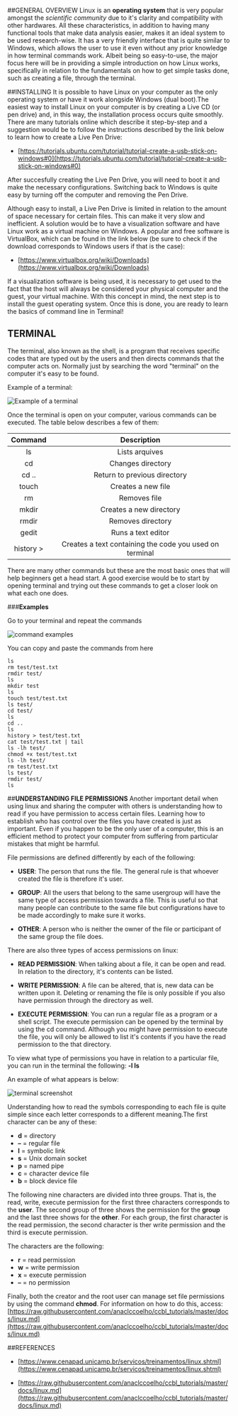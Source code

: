 ##GENERAL OVERVIEW
Linux is an **operating system** that is very popular amongst the *scientific community* due to it's clarity and compatibility with other hardwares. All these characteristics, in addition to having many functional tools that make data analysis easier, makes it an ideal system to be used research-wise.
It has a very friendly interface that is quite similar to Windows, which allows the user to use it even without any prior knowledge in how terminal commands work. Albeit being so easy-to-use, the major focus here will be in providing a simple introduction on how Linux works, specifically in relation to the fundamentals on how to get simple tasks done, such as creating a file, through the terminal.

##INSTALLING
It is possible to have Linux on your computer as the only operating system or have it work alongside Windows (dual boot).The easiest way to install Linux on your computer is by creating a Live CD (or pen drive) and, in this way, the installation process occurs quite smoothly. There are many tutorials online which describe it step-by-step and a suggestion would be to follow the instructions described by the link below to learn how to create a Live Pen Drive:

- [https://tutorials.ubuntu.com/tutorial/tutorial-create-a-usb-stick-on-windows#0](https://tutorials.ubuntu.com/tutorial/tutorial-create-a-usb-stick-on-windows#0)

After succesfully creating the Live Pen Drive, you will need to boot it and make the necessary configurations. Switching back to Windows is quite easy by turning off the computer and removing the Pen Drive.

Although easy to install, a Live Pen Drive is limited in relation to the amount of space necessary for certain files. This can make it very slow and inefficient. A solution would be to have a visualization software and have Linux work as a virtual machine on Windows. A popular and free software is VirtualBox, which can be found in the link below (be sure to check if the download corresponds to Windows users if that is the case):

- [https://www.virtualbox.org/wiki/Downloads](https://www.virtualbox.org/wiki/Downloads)

If a visualization software is being used, it is necessary to get used to the fact that the host will always be considered your physical computer and the guest, your virtual machine. With this concept in mind, the next step is to install the guest operating system. Once this is done, you are ready to learn the basics of command line in Terminal!

## TERMINAL
The terminal, also known as the shell, is a program that receives specific codes that are typed out by the users and then directs commands that the computer acts on. Normally just by searching the word "terminal" on the computer it's easy to be found.

Example of a terminal:

![Example of a terminal](img/term/screenshotterm.png)

Once the terminal is open on your computer, various commands can be executed. The table below describes a few of them:

|**Command**          |**Description** 
|:-------------------:|:-------------------:|
|ls                   | Lists arquives      |
|cd                   | Changes directory   |
|cd ..                | Return to previous directory|
|touch                | Creates a new file  |
|rm                   | Removes file        |
|mkdir                | Creates a new directory|
|rmdir                | Removes directory 
|gedit                | Runs a text editor     |
|history >            | Creates a text containing the code you used on terminal|

There are many other commands but these are the most basic ones that will help beginners get a head start. A good exercise would be to start by opening terminal and trying out these commands to get a closer look on what each one does.

###**Examples**

Go to your terminal and repeat the commands

![command examples](img/term/terminal-1.png)

You can copy and paste the commands from here

```
ls
rm test/test.txt
rmdir test/
ls
mkdir test
ls
touch test/test.txt
ls test/
cd test/
ls
cd ..
ls
history > test/test.txt
cat test/test.txt | tail
ls -lh test/
chmod +x test/test.txt
ls -lh test/
rm test/test.txt
ls test/
rmdir test/
ls
```


##**UNDERSTANDING FILE PERMISSIONS**
Another important detail when using linux and sharing the computer with others is understanding how to read if you have permission to access certain files. Learning how to establish who has control over the files you have created is just as important. Even if you happen to be the only user of a computer, this is an efficient method to protect your computer from suffering from particular mistakes that might be harmful.

File permissions are defined differently by each of the following:

-  **USER**: The person that runs the file. The general rule is that whoever created the file is therefore it's user.

-  **GROUP**: All the users that belong to the same usergroup will have the same type of access permission towards a file. This is useful so that many people can contribute to the same file but configurations have to be made accordingly to make sure it works.

-  **OTHER**: A person who is neither the owner of the file or participant of the same group the file does.

There are also three types of access permissions on linux:

-  **READ PERMISSION**: When talking about a file, it can be open and read. In relation to the directory, it's contents can be listed.

-  **WRITE PERMISSION**: A file can be altered, that is, new data can be written upon it. Deleting or renaming the file is only possible if you also have permission through the directory as well.

-  **EXECUTE PERMISSION**: You can run a regular file as a program or a shell script. The execute permission can be opened by the terminal by using the cd command. Although you might have permission to execute the file, you will only be allowed to list it's contents if you have the read permission to the that directory.

To view what type of permissions you have in relation to a particular file, you can run in the terminal the following: **-l ls**

An example of what appears is below:

![terminal screenshot](img/term/drawing.png)

Understanding how to read the symbols corresponding to each file is quite simple since each letter corresponds to a different meaning.The first character can be any of these:

-  **d** = directory
-  **–** = regular file
-  **l** = symbolic link
-  **s** = Unix domain socket
-  **p** = named pipe
-  **c** = character device file
-  **b** = block device file

The following nine characters are divided into three groups. That is, the read, write, execute permission for the first three characters corresponds to the **user**. The second group of three shows the permission for the **group** and the last three shows for the **other**. For each group, the first character is the read permission, the second character is ther write permission and the third is execute permission.

The characters are the following:

-  **r** = read permission
-  **w** = write permission
-  **x** = execute permission
-  **–** = no permission

Finally, both the creator and the root user can manage set file permissions by using the command **chmod**. For information on how to do this, access: [https://raw.githubusercontent.com/anaclccoelho/ccbl_tutorials/master/docs/linux.md](https://raw.githubusercontent.com/anaclccoelho/ccbl_tutorials/master/docs/linux.md) 

##REFERENCES

- [https://www.cenapad.unicamp.br/servicos/treinamentos/linux.shtml](https://www.cenapad.unicamp.br/servicos/treinamentos/linux.shtml) 
 
- [https://raw.githubusercontent.com/anaclccoelho/ccbl_tutorials/master/docs/linux.md](https://raw.githubusercontent.com/anaclccoelho/ccbl_tutorials/master/docs/linux.md) 

